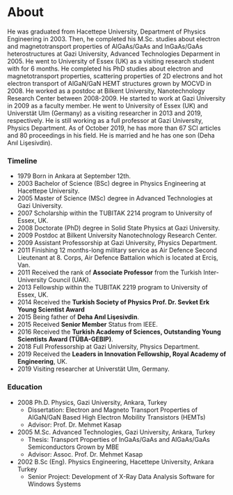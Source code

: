 # About

He was graduated from Hacettepe University, Department of Physics Engineering in 2003. Then, he completed his M.Sc. studies about electron and magnetotransport properties of AlGaAs/GaAs and InGaAs/GaAs heterostructures at Gazi University, Advanced Technologies Deparment in 2005. He went to University of Essex (UK) as a visiting research student with for 6 months. He completed his PhD studies about electron and magnetotransport properties, scattering properties of 2D electrons and hot electron transport of AlGaN/GaN HEMT structures grown by MOCVD in 2008. He worked as a postdoc at Bilkent University, Nanotechnology Research Center between 2008-2009. He started to work at Gazi University in 2009 as a faculty member. He went to University of Essex (UK) and Universtät Ulm (Germany) as a visiting researcher in 2013 and 2019, respectively. He is still working as a full professor at Gazi University, Physics Department. As of October 2019, he has more than 67 SCI articles and 80 proceedings in his field. He is married and he has one son (Deha Anıl Lişesivdin).

### Timeline

* 1979 Born in Ankara at September 12th.
* 2003 Bachelor of Science (BSc) degree in Physics Engineering at Hacettepe University.
* 2005 Master of Science (MSc) degree in Advanced Technologies at Gazi University.
* 2007 Scholarship within the TUBITAK 2214 program to University of Essex, UK.
* 2008 Doctorate (PhD) degree in Solid State Physics at Gazi University.
* 2009 Postdoc at Bilkent University Nanotechnology Research Center.
* 2009 Assistant Professorship at Gazi University, Physics Department.
* 2011 Finishing 12 months-long military service as Air Defence Second Lieutenant at 8. Corps, Air Defence Battalion which is located at Erciş, Van.
* 2011 Received the rank of **Associate Professor** from the Turkish Inter-University Council (UAK).
* 2013 Fellowship within the TUBITAK 2219 program to University of Essex, UK.
* 2014 Received the **Turkish Society of Physics Prof. Dr. Sevket Erk Young Scientist Award**
* 2015 Being father of **Deha Anıl Lişesivdin**.
* 2015 Received **Senior Member** Status from IEEE.
* 2016 Received the **Turkish Academy of Sciences, Outstanding Young Scientists Award (TÜBA-GEBIP)**.
* 2018 Full Professorship at Gazi University, Physics Department.
* 2019 Received the **Leaders in Innovation Fellowship, Royal Academy of Engineering**, UK.
* 2019 Visiting researcher at Universtät Ulm, Germany.

### Education

* 2008	Ph.D. Physics, Gazi University, Ankara, Turkey
  * Dissertation: Electron and Magneto Transport Properties of AlGaN/GaN Based High Electron Mobility Transistors (HEMTs)
  * Advisor: Prof. Dr. Mehmet Kasap
* 2005 	M.Sc. Advanced Technologies, Gazi University, Ankara, Turkey
  * Thesis: Transport Properties of InGaAs/GaAs and AlGaAs/GaAs Semiconductors Grown by MBE
  * Advisor: Assoc. Prof. Dr. Mehmet Kasap
* 2002	B.Sc (Eng). Physics Engineering, Hacettepe University, Ankara Turkey
  * Senior Project: Development of X-Ray Data Analysis Software for Windows Systems
